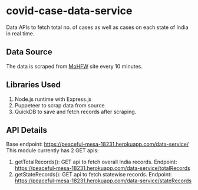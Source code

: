 # covid-case-data-service

Data APIs to fetch total no. of cases as well as cases on each state of India in real time.

## Data Source
The data is scraped from [MoHFW](https://www.mohfw.gov.in/) site every 10 minutes.

## Libraries Used
1. Node.js runtime with Express.js
2. Puppeteer to scrap data from source
3. QuickDB to save and fetch records after scraping.

## API Details

Base endpoint: https://peaceful-mesa-18231.herokuapp.com/data-service/
This module currently has 2 GET apis:
1. getTotalRecords(): GET api to fetch overall India records.
   Endpoint: https://peaceful-mesa-18231.herokuapp.com/data-service/totalRecords
2. getStateRecords(): GET api to fetch statewise records.
   Endpoint: https://peaceful-mesa-18231.herokuapp.com/data-service/stateRecords
